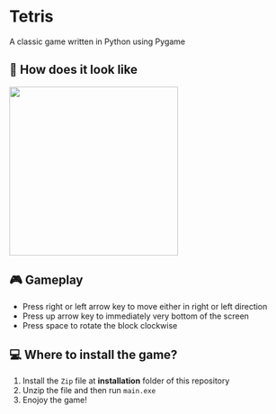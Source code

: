 # Tetris

A classic game written in Python using Pygame

## 👀 How does it look like

<img src='https://media.discordapp.net/attachments/902784727264673842/934989188653264896/unknown.png?width=454&height=427' style='height: 300px'>

## 🎮 Gameplay

-   Press right or left arrow key to move either in right or left direction
-   Press up arrow key to immediately very bottom of the screen
-   Press space to rotate the block clockwise

## 💻 Where to install the game?

1. Install the `Zip` file at **installation** folder of this repository
2. Unzip the file and then run `main.exe`
3. Enojoy the game!
